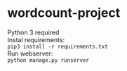 # wordcount-project

Python 3 required
<br />
Instal requirements:
<br />
```pip3 install -r requirements.txt```
<br />
Run webserver:
<br />
```python manage.py runserver```

